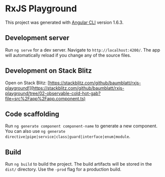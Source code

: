 # RxJS Playground

This project was generated with [Angular CLI](https://github.com/angular/angular-cli) version 1.6.3.

## Development server

Run `ng serve` for a dev server. Navigate to `http://localhost:4200/`. The app will automatically reload if you change any of the source files.

## Development on Stack Blitz

Open on Stack Blitz:
[https://stackblitz.com/github/baumblatt/rxjs-playground!](https://stackblitz.com/github/baumblatt/rxjs-playground/tree/02-observable-cold-hot-gab?file=src%2Fapp%2Fapp.component.ts)

## Code scaffolding

Run `ng generate component component-name` to generate a new component. You can also use `ng generate directive|pipe|service|class|guard|interface|enum|module`.

## Build

Run `ng build` to build the project. The build artifacts will be stored in the `dist/` directory. Use the `-prod` flag for a production build.
